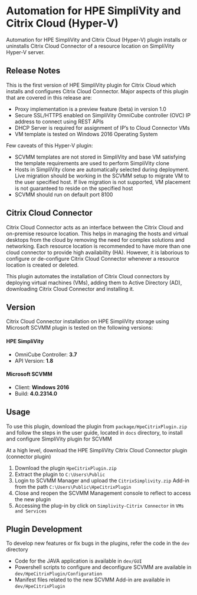 # Automation for HPE SimpliVity and Citrix Cloud (Hyper-V)

Automation for HPE SimpliVity and Citrix Cloud (Hyper-V) plugin installs or uninstalls Citrix Cloud Connector of a resource location on SimpliVity Hyper-V server.

## Release Notes

This is the first version of HPE SimpliVity plugin for Citrix Cloud which installs and configures Citrix Cloud Connector. Major aspects of this plugin that are covered in this release are:

- Proxy implementation is a preview feature (beta) in version 1.0
- Secure SSL/HTTPS enabled on SimpliVity OmniCube controller (OVC) IP address to connect using REST APIs
- DHCP Server is required for assignment of IP’s to Cloud Connector VMs
- VM template is tested on Windows 2016 Operating System

Few caveats of this Hyper-V plugin:
- SCVMM templates are not stored in SimpliVity and base VM satisfying the template requirements are used to perform SimpliVity clone
- Hosts in SimpliVity clone are automatically selected during deployment. Live migration should be working in the SCVMM setup to migrate VM to the user specified host. If live migration is not supported, VM placement is not guaranteed to reside on the specified host
- SCVMM should run on default port 8100

## Citrix Cloud Connector

Citrix Cloud Connector acts as an interface between the Citrix Cloud and on-premise resource location. This helps in managing the hosts and virtual desktops from the cloud by removing the need for complex solutions and networking. Each resource location is recommended to have more than one cloud connector to provide high availability (HA). However, it is laborious to configure or de-configure Citrix Cloud Connector whenever a resource location is created or deleted.

This plugin automates the installation of Citrix Cloud connectors by deploying virtual machines (VMs), adding them to Active Directory (AD), downloading Citrix Cloud Connector and installing it.

## Version

Citrix Cloud Connector installation on HPE SimpliVity storage using Microsoft SCVMM plugin is tested on the following versions:

#### HPE SimpliVity
- OmniCube Controller: **3.7**
- API Version:	**1.8**

#### Microsoft SCVMM 
- Client:  **Windows 2016**
- Build: **4.0.2314.0**

## Usage
To use this plugin, download the plugin from `package/HpeCitrixPlugin.zip` and follow the steps in the user guide, located in `docs` directory, to install and configure SimpliVity plugin for SCVMM

At a high level, download the HPE SimpliVity Citrix Cloud Connector plugin (connector plugin)
1. Download the plugin `HpeCitrixPlugin.zip`
2. Extract the plugin to `C:\Users\Public`
3. Login to SCVMM Manager and upload the `CitrixSimplivity.zip` Add-in from the path `C:\Users\Public\HpeCitrixPlugin`
4. Close and reopen the SCVMM Management console to reflect to access the new plugin
5. Accessing the plug-in by click on `Simplivity-Citrix Connector` in `VMs and Services`

## Plugin Development
To develop new features or fix bugs in the plugins, refer the code in the `dev` directory

- Code for the JAVA application is available in `dev/GUI`
- Powershell scripts to configure and deconfigure SCVMM are available in `dev/HpeCitrixPlugin/Configuration`
- Manifest files related to the new SCVMM Add-in are available in `dev/HpeCitrixPlugin`
